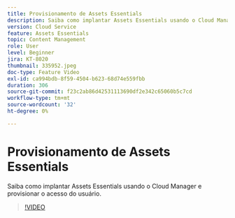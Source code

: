 ```yaml
---
title: Provisionamento de Assets Essentials
description: Saiba como implantar Assets Essentials usando o Cloud Manager e provisionar o acesso do usuário.
version: Cloud Service
feature: Assets Essentials
topic: Content Management
role: User
level: Beginner
jira: KT-8020
thumbnail: 335952.jpeg
doc-type: Feature Video
exl-id: ca994bdb-8f59-4504-b623-68d74e559fbb
duration: 306
source-git-commit: f23c2ab86d42531113690df2e342c65060b5c7cd
workflow-type: tm+mt
source-wordcount: '32'
ht-degree: 0%

---
```


# Provisionamento de Assets Essentials

Saiba como implantar Assets Essentials usando o Cloud Manager e provisionar o acesso do usuário.

>[!VIDEO](https://video.tv.adobe.com/v/335952?quality=12&learn=on)
